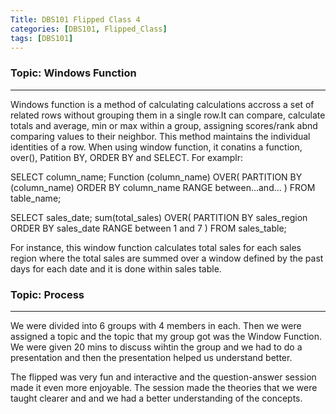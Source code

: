 ```yaml
---
Title: DBS101 Flipped Class 4
categories: [DBS101, Flipped_Class]
tags: [DBS101]
---
```


### Topic: Windows Function
---

Windows function is a method of calculating calculations accross a set of related rows without grouping them in a single row.It can compare, calculate totals and average, min or max within a group, assigning scores/rank abnd comparing values to their neighbor. This method maintains the individual identities of a row. When using window function, it conatins a function, over(), Patition BY, ORDER BY and SELECT. For examplr:

SELECT column_name;
Function (column_name) OVER(
    PARTITION BY (column_name)
    ORDER BY column_name
    RANGE between...and...
)
FROM table_name;

SELECT sales_date;
sum(total_sales) OVER(
    PARTITION BY sales_region
    ORDER BY sales_date
    RANGE between 1 and 7
)
FROM sales_table;

For instance, this window function calculates total sales for each sales region where the total sales are summed over a window defined by the past days for each date and it is done within sales table.

### Topic: Process
---
We were divided into 6 groups with 4 members in each. Then we were assigned a topic and the topic that my group got was the Window Function. We were given 20 mins to discuss wihtin the group and we had to do a presentation and then the presentation helped us understand better.

The flipped was very fun and interactive and the question-answer session made it even more enjoyable. The session made the theories that we were taught clearer and and we had a better understanding of the concepts.
